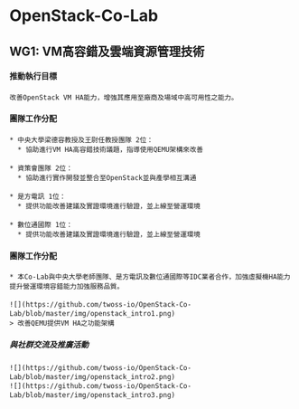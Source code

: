 # OpenStack-Co-Lab


## WG1: VM高容錯及雲端資源管理技術

  #### 推動執行目標
    改善OpenStack VM HA能力，增強其應用至廠商及場域中高可用性之能力。

  #### 團隊工作分配
    * 中央大學梁德容教授及王尉任教授團隊 2位：
      * 協助進行VM HA高容錯技術議題，指導使用QEMU架構來改善

    * 資策會團隊 2位：
      * 協助進行實作開發並整合至OpenStack並與產學相互溝通

    * 是方電訊 1位：
      * 提供功能改善建議及實證環境進行驗證，並上線至營運環境

    * 數位通國際 1位：
      * 提供功能改善建議及實證環境進行驗證，並上線至營運環境

  #### 團隊工作分配
    * 本Co-Lab與中央大學老師團隊、是方電訊及數位通國際等IDC業者合作，加強虛擬機HA能力提升營運環境容錯能力加強服務品質。

    ![](https://github.com/twoss-io/OpenStack-Co-Lab/blob/master/img/openstack_intro1.png)
    > 改善QEMU提供VM HA之功能架構

  ##### 與社群交流及推廣活動

    ![](https://github.com/twoss-io/OpenStack-Co-Lab/blob/master/img/openstack_intro2.png)
    ![](https://github.com/twoss-io/OpenStack-Co-Lab/blob/master/img/openstack_intro3.png)
